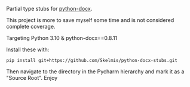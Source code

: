 Partial type stubs for [python-docx](https://github.com/python-openxml/python-docx).

This project is more to save myself some time and is not considered complete coverage.

Targeting Python 3.10 & python-docx==0.8.11

Install these with:
```shell
pip install git+https://github.com/Skelmis/python-docx-stubs.git
```

Then navigate to the directory in the Pycharm hierarchy and mark it as a "Source Root". Enjoy